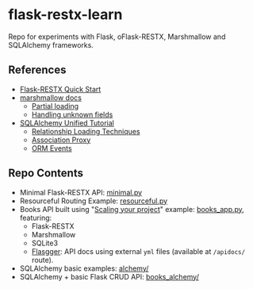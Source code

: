 # flask-restx-learn

Repo for experiments with Flask, oFlask-RESTX, Marshmallow and SQLAlchemy frameworks.

## References

- [Flask-RESTX Quick Start](https://flask-restx.readthedocs.io/en/latest/quickstart.html)
- [marshmallow docs](https://marshmallow.readthedocs.io/en/stable/)
  - [Partial loading](https://marshmallow.readthedocs.io/en/stable/quickstart.html#partial-loading)
  - [Handling unknown fields](https://marshmallow.readthedocs.io/en/stable/quickstart.html#handling-unknown-fields)
- [SQLAlchemy Unified Tutorial](https://docs.sqlalchemy.org/en/20/tutorial/index.html)
  - [Relationship Loading Techniques](https://docs.sqlalchemy.org/en/20/orm/queryguide/relationships.html)
  - [Association Proxy](https://docs.sqlalchemy.org/en/20/orm/extensions/associationproxy.html)
  - [ORM Events](https://docs.sqlalchemy.org/en/14/orm/events.html)

## Repo Contents

- Minimal Flask-RESTX API: [minimal.py](minimal.py)
- Resourceful Routing Example: [resourceful.py](resourceful.py)
- Books API built using "[Scaling your project](https://flask-restx.readthedocs.io/en/latest/scaling.html)" example: 
  [books_app.py](books_app.py), featuring:
  - Flask-RESTX
  - Marshmallow
  - SQLite3
  - [Flasgger](https://github.com/flasgger/flasgger): API docs using external `yml` files (available at `/apidocs/` 
    route).
- SQLAlchemy basic examples: [alchemy/](alchemy/)
- SQLAlchemy + basic Flask CRUD API: [books_alchemy/](books_alchemy/)
